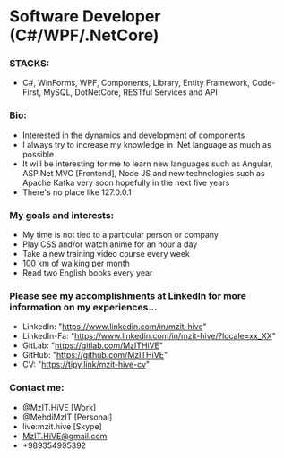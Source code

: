 # Software Developer (C#/WPF/.NetCore)

### STACKS:
* C#, WinForms, WPF, Components, Library, Entity Framework, Code-First, MySQL, DotNetCore, RESTful Services and API

### Bio:
* Interested in the dynamics and development of components
* I always try to increase my knowledge in .Net language as much as possible
* It will be interesting for me to learn new languages such as Angular, ASP.Net MVC [Frontend], Node JS and new technologies such as Apache Kafka very soon hopefully in the next five years
* There's no place like 127.0.0.1

### My goals and interests:
* My time is not tied to a particular person or company
* Play CSS and/or watch anime for an hour a day
* Take a new training video course every week
* 100 km of walking per month
* Read two English books every year

### Please see my accomplishments at LinkedIn for more information on my experiences...
* LinkedIn: "https://www.linkedin.com/in/mzit-hive"
* LinkedIn-Fa: "https://www.linkedin.com/in/mzit-hive/?locale=xx_XX"
* GitLab: "https://gitlab.com/MzITHiVE"
* GitHub: "https://github.com/MzITHiVE"
* CV: "https://tipy.link/mzit-hive-cv"

### Contact me:
* @MzIT.HiVE [Work]
* @MehdiMzIT [Personal]
* live:mzit.hive [Skype]
* MzIT.HiVE@gmail.com
* +989354995392 
